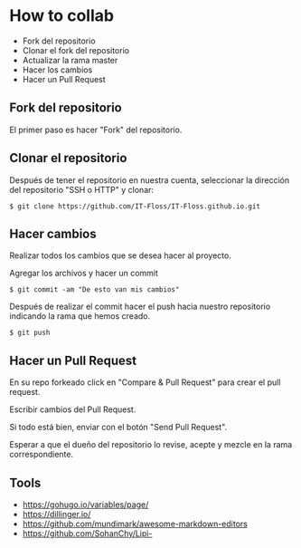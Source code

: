 # How to collab

*   Fork del repositorio
*   Clonar el fork del repositorio
*   Actualizar la rama master
*   Hacer los cambios
*   Hacer un Pull Request

## Fork del repositorio

El primer paso es hacer "Fork" del repositorio.

## Clonar el repositorio

Después de tener el repositorio en nuestra cuenta, seleccionar la dirección del repositorio "SSH o HTTP" y clonar:

`$ git clone https://github.com/IT-Floss/IT-Floss.github.io.git`

## Hacer cambios

Realizar todos los cambios que se desea hacer al proyecto.

Agregar los archivos y hacer un commit

`$ git commit -am "De esto van mis cambios" `

Después de realizar el commit hacer el push hacia nuestro repositorio indicando la rama que hemos creado.

`$ git push`

## Hacer un Pull Request

En su repo forkeado click en "Compare & Pull Request" para crear el pull request. 

Escribir cambios del Pull Request.

Si todo está bien, enviar con el botón "Send Pull Request".

Esperar a que el dueño del repositorio lo revise, acepte y mezcle en la rama correspondiente.


## Tools
- https://gohugo.io/variables/page/
- https://dillinger.io/
- https://github.com/mundimark/awesome-markdown-editors
- https://github.com/SohanChy/Lipi- 


